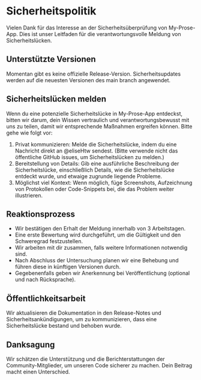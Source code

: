 # Sicherheitspolitik

Vielen Dank für das Interesse an der Sicherheitsüberprüfung von My-Prose-App. 
Dies ist unser Leitfaden für die verantwortungsvolle Meldung von Sicherheitslücken.

## Unterstützte Versionen

Momentan gibt es keine offizielle Release-Version.
Sicherheitsupdates werden auf die neuesten Versionen des main branch angewendet.

## Sicherheitslücken melden

Wenn du eine potenzielle Sicherheitslücke in My-Prose-App entdeckst, bitten wir darum, 
dein Wissen vertraulich und verantwortungsbewusst mit uns zu teilen, damit wir 
entsprechende Maßnahmen ergreifen können. Bitte gehe wie folgt vor:

1. Privat kommunizieren: Melde die Sicherheitslücke, indem du eine Nachricht direkt an 
@eliseHtw sendest. (Bitte verwende nicht das öffentliche GitHub issues, um 
Sicherheitslücken zu melden.)
2. Bereitstellung von Details: Gib eine ausführliche Beschreibung der Sicherheitslücke, 
einschließlich Details, wie die Sicherheitslücke entdeckt wurde, und etwaige zugrunde 
liegende Probleme.
3. Möglichst viel Kontext: Wenn möglich, füge Screenshots, Aufzeichnung von Protokollen 
oder Code-Snippets bei, die das Problem weiter illustrieren.

## Reaktionsprozess

- Wir bestätigen den Erhalt der Meldung innerhalb von 3 Arbeitstagen.
- Eine erste Bewertung wird durchgeführt, um die Gültigkeit und den Schweregrad 
festzustellen.
- Wir arbeiten mit dir zusammen, falls weitere Informationen notwendig sind.
- Nach Abschluss der Untersuchung planen wir eine Behebung und führen diese in 
künftigen Versionen durch.
- Gegebenenfalls geben wir Anerkennung bei Veröffentlichung (optional und nach 
Rücksprache).

## Öffentlichkeitsarbeit

Wir aktualisieren die Dokumentation in den Release-Notes und Sicherheitsankündigungen, 
um zu kommunizieren, dass eine Sicherheitslücke bestand und behoben wurde.

## Danksagung

Wir schätzen die Unterstützung und die Berichterstattungen der Community-Mitglieder, 
um unseren Code sicherer zu machen. Dein Beitrag macht einen Unterschied.
